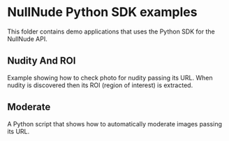 NullNude Python SDK examples
============================

This folder contains demo applications that uses the Python SDK for the
NullNude API.

Nudity And ROI
--------------

Example showing how to check photo for nudity passing its URL. When nudity
is discovered then its ROI (region of interest) is extracted.

Moderate
--------

A Python script that shows how to automatically moderate images passing its URL.
